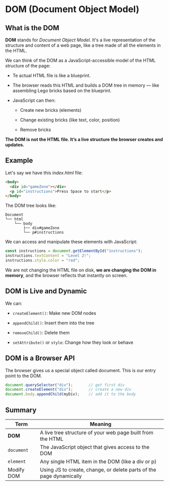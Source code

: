 # DOM (Document Object Model)

## What is the DOM

**DOM** stands for _Document Object Model_. It's a live representation of the structure and content of a web page, like a tree made of all the elements in the HTML.

We can think of the DOM as a JavaScript-accessible model of the HTML structure of the page:

- Te actual HTML file is like a blueprint.

- The browser reads this HTML and builds a DOM tree in memory — like assembling Lego bricks based on the blueprint.

- JavaScript can then:

	+ Create new bricks (elements)

	+ Change existing bricks (like text, color, position)

	+ Remove bricks

**The DOM is not the HTML file. It’s a live structure the browser creates and updates.**

## Example

Let's say we have this _index.html_ file:

```html
<body>
  <div id="gameZone"></div>
  <p id="instructions">Press Space to start</p>
</body>
```

The DOM tree looks like:

```less
Document
└── html
    └── body
        ├── div#gameZone
        └── p#instructions
```

We can access and manipulate these elements with JavaScript:

```js
const instructions = document.getElementById("instructions");
instructions.textContent = "Level 2!";
instructions.style.color = "red";
```

We are not changing the HTML file on disk, **we are changing the DOM in memory**, and the browser reflects that instantly on screen.

## DOM is Live and Dynamic

We can:

- `createElement()`: Make new DOM nodes

- `appendChild()`: Insert them into the tree

- `removeChild()`: Delete them

- `setAttribute()` or `style`: Change how they look or behave

## DOM is a Browser API

The browser gives us a special object called document. This is our entry point to the DOM.

```js
document.querySelector("div");       // get first div
document.createElement("div");       // create a new div
document.body.appendChild(myDiv);    // add it to the body
```

## Summary

Term	     | Meaning
------------ | -------------------------------------------------------------------
**DOM**	     | A live tree structure of your web page built from the HTML
`document`   | The JavaScript object that gives access to the DOM
`element`    | Any single HTML item in the DOM (like a div or p)
Modify DOM   | Using JS to create, change, or delete parts of the page dynamically